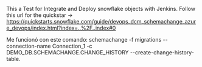 This a Test for Integrate and Deploy snowflake objects with Jenkins. Follow this url for the quickstar -> https://quickstarts.snowflake.com/guide/devops_dcm_schemachange_azure_devops/index.html?index=..%2F..index#0

Me funcionó con este comando:  schemachange -f migrations --connection-name Connection_1 -c DEMO_DB.SCHEMACHANGE.CHANGE_HISTORY --create-change-history-table.